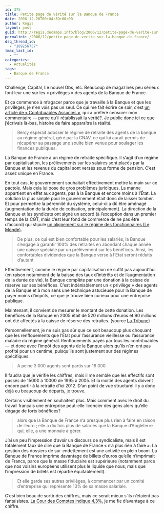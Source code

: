 ```yaml
---
id: 375
title: Petite page de vérité sur la Banque de France
date: 2006-12-20T00:04:39+00:00
author: Régis
layout: post
guid: http://regis.decamps.info/blog/2006/12/petite-page-de-verite-sur-la-banque-de-france/
permalink: /2006/12/petite-page-de-verite-sur-la-banque-de-france/
dsq_thread_id:
  - "189256757"
tmac_last_id:
  - ""
categories:
  - Actualités
tags:
  - Banque de France
---
```

Challenge, Capital, Le nouvel Obs, etc. Beaucoup de magazines peu sérieux font leur une sur les « privilèges » des agents de la Banque de France.

Et ça commence à m&rsquo;agacer parce que je travaille à la Banque et que les privilèges, je n&rsquo;en vois pas un seul. Ce qui me fait écrire ce soir, c&rsquo;est [un article de « Contribuables Associés »](http://www.contribuables.org/2006/12/13/une-breche-dans-les-regimes-speciaux-de-retraite/), qui a préféré censurer mon commentaire &#8212; parce qu&rsquo;il rétablissait la vérité?. Je publie donc ici ce que j&rsquo;écrivais là-bas, histoire de faire apparaître la réalité.

> Bercy espérait adosser le régime de retraite des agents de la banque au régime général, géré par la CNAV, ce qui lui aurait permis de récupérer au passage une soulte bien venue pour soulager les finances publiques.

La Banque de France a un régime de retraite spécifique. Il s&rsquo;agit d&rsquo;un régime par capitalisation, les prélèvements sur les salaires sont placés par la Banque et les revenus du capital sont versés sous forme de pension. C&rsquo;est assez unique en France.

En tout cas, le gouvernement souhaitait effectivement mettre la main sur ce pactole. Mais cela lui pose de gros problèmes juridiques. La manne appartient en effet aux agents, pas à la Banque et encore moins à l&rsquo;État. La solution la plus simple pour le gouvernement était donc de laisser tomber. Et pour permettre la pérennité du système, celui-ci a dû être aménagé (augmentation de la durée de cotisation, principalement). La direction de la Banque et les syndicats ont signé un accord (à l&rsquo;exception dans un premier temps de la CGT, mais c&rsquo;est leur fond de commerce de ne pas être d&rsquo;accord) qui stipule [un alignement sur le régime des fonctionnaires (Le Monde)](http://www.lemonde.fr/web/article/0,1-0@2-3234,36-838278@51-832268,0.html). 

> De plus, ce qui est bien confortable pour les salariés, la Banque s’engage à garantir 100% des retraites en abondant chaque année une caisse spéciale par un prélèvement sur les bénéfices. Ainsi, les confortables dividendes que la Banque verse à l’Etat seront réduits d’autant

Effectivement, comme le régime par capitalisation ne suffit pas aujourd&rsquo;hui (en raison notamment de la baisse des taux d&rsquo;intérêts et de l&rsquo;augmentation de la durée de vie), la Banque complète par une donation à la caisse de réserve sur ses bénéfices. C&rsquo;est indéniablement un « privilège » des agents de la Banque et à mon sens une technique astucieuse pour la Banque de payer moins d&rsquo;impôts, ce que je trouve bien curieux pour une entreprise publique.

Maintenant, il convient de mesurer le montant de cette donation. Les bénéfices de la Banque en 2005 était de 520 millions d&rsquo;euros et 90 millions ont été affectés à la caisse de réserve des retraites. (source  [La Tribune](http://www.latribune.fr/info/La-Banque-de-France-versera-un-dividende-de-420-millions-d-euros-a-l-Etat-~-ID6EB92B044C788736C12572490060D343-$Db=Tribune/Articles.nsf))

Personnellement, je ne suis pas sûr que ce soit beaucoup plus choquant que les renflouements que l&rsquo;État pour l&rsquo;assurance vieillesse ou l&rsquo;assurance maladie du régime général. Renflouements payés par tous les contribuables &#8212; et donc avec l&rsquo;impôt des agents de la Banque alors qu&rsquo;ils n&rsquo;en ont pas profité pour un centime, puisqu&rsquo;ils sont justement sur des régimes spécifiques.

> A peine 3 000 agents sont partis sur 16 000

Il faudra que je vérifie les chiffres, mais il me semble que les effectifs sont passés de 15000 à 10000 de 1995 à 2005. Et la moitié des agents doivent encore partir à la retraite d&rsquo;ici 2012. D&rsquo;un point de vue structurel il y a donc déjà eu beaucoup de départs, je trouve.

Certains visiblement en souhaitent plus. Mais comment avec le droit du travail français une entreprise peut-elle licencier des gens alors qu&rsquo;elle dégage de forts bénéfices?

> alors que la Banque de France n’a presque plus rien à faire en raison de l’euro ; elle a dix fois plus de salariés que la Banque d’Angleterre qui, elle, a une monnaie à gérer.

J&rsquo;ai un peu l&rsquo;impression d&rsquo;avoir un discours de syndicaliste, mais il est totalement faux de dire que la Banque de France « n&rsquo;a plus rien à faire ». La gestion des dossiers de sur-endettement est une activité en plein boom. La Banque de France imprime davantage de billets d&rsquo;euros qu&rsquo;elle n&rsquo;imprimait de Francs, parce que la masse fiduciaire est supérieure (notamment parce que nos voisins européens utilisent plus le liquide que nous, mais que l&rsquo;impression de billets est répartie équitablement).

> Et elle garde ses autres privilèges, à commencer par un comité d’entreprise qui représente 13% de sa masse salariale.

C&rsquo;est bien beau de sortir des chiffres, mais ce serait mieux s&rsquo;ils n&rsquo;étaient pas fantaisistes. [La Cour des Comptes indique&nbsp;4,3%](http://www.ccomptes.fr/Cour-des-comptes/publications/rapports/banque-de-france/banque-de-france.pdf), je me fie d&rsquo;avantage à ce chiffre.